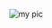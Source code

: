 ![my pic](https://ss2.bdstatic.com/70cFvnSh_Q1YnxGkpoWK1HF6hhy/it/u=183577209,755654393&fm=26&gp=0.jpg)
